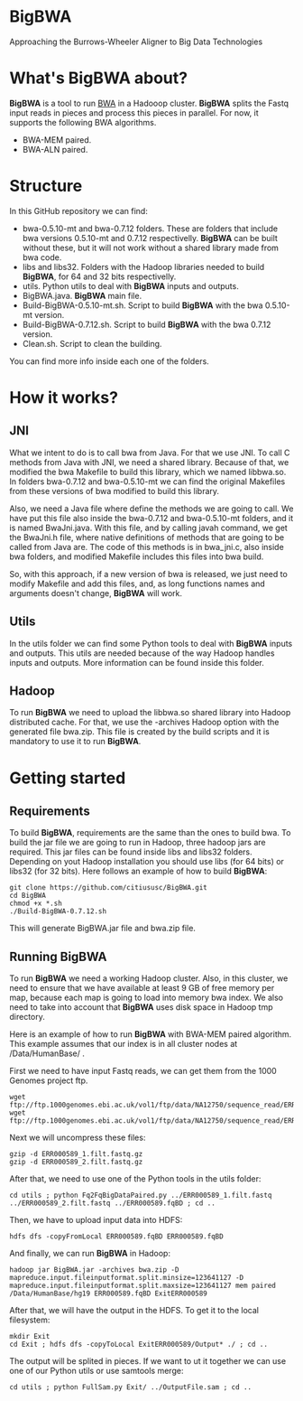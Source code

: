 # BigBWA
Approaching the Burrows-Wheeler Aligner to Big Data Technologies

# What's BigBWA about? #

**BigBWA** is a tool to run [BWA][1] in a Hadooop cluster. **BigBWA** splits the Fastq input reads in pieces and process this pieces in parallel. For now, it supports the following BWA algorithms.

* BWA-MEM paired.
* BWA-ALN paired.

# Structure #
In this GitHub repository we can find:

* bwa-0.5.10-mt and bwa-0.7.12 folders. These are folders that include bwa versions 0.5.10-mt and 0.7.12 respectivelly. **BigBWA** can be built without these, but it will not work without a shared library made from bwa code.
* libs and libs32. Folders with the Hadoop libraries needed to build **BigBWA**, for 64 and 32 bits respectivelly.
* utils. Python utils to deal with **BigBWA** inputs and outputs.
* BigBWA.java. **BigBWA** main file.
* Build-BigBWA-0.5.10-mt.sh. Script to build **BigBWA** with the bwa 0.5.10-mt version.
* Build-BigBWA-0.7.12.sh. Script to build **BigBWA** with the bwa 0.7.12 version.
* Clean.sh. Script to clean the building.

You can find more info inside each one of the folders.

# How it works? #

## JNI ##
What we intent to do is to call bwa from Java. For that we use JNI. To call C methods from Java with JNI, we need a shared library. Because of that, we modified the bwa Makefile to build this library, which we named libbwa.so. In folders bwa-0.7.12 and bwa-0.5.10-mt we can find the original Makefiles from these versions of bwa modified to build this library.

Also, we need a Java file where define the methods we are going to call. We have put this file also inside the bwa-0.7.12 and bwa-0.5.10-mt folders, and it is named BwaJni.java. With this file, and by calling javah command, we get the BwaJni.h file, where native definitions of methods that are going to be called from Java are. The code of this methods is in bwa_jni.c, also inside bwa folders, and modified Makefile includes this files into bwa build.

So, with this approach, if a new version of bwa is released, we just need to modify Makefile and add this files, and, as long functions names and arguments doesn't change, **BigBWA** will work.

## Utils ##
In the utils folder we can find some Python tools to deal with **BigBWA** inputs and outputs. This utils are needed because of the way Hadoop handles inputs and outputs. More information can be found inside this folder.

## Hadoop ##
To run **BigBWA** we need to upload the libbwa.so shared library into Hadoop distributed cache. For that, we use the -archives Hadoop option with the generated file bwa.zip. This file is created by the build scripts and it is mandatory to use it to run **BigBWA**.

# Getting started #

## Requirements
To build **BigBWA**, requirements are the same than the ones to build bwa. To build the jar file we are going to run in Hadoop, three hadoop jars are required. This jar files can be found inside libs and libs32 folders. Depending on yout Hadoop installation you should use libs (for 64 bits) or libs32 (for 32 bits). Here follows an example of how to build **BigBWA**:

	git clone https://github.com/citiususc/BigBWA.git
	cd BigBWA
	chmod +x *.sh
	./Build-BigBWA-0.7.12.sh
	
This will generate BigBWA.jar file and bwa.zip file.

## Running BigBWA ##
To run **BigBWA** we need a working Hadoop cluster. Also, in this cluster, we need to ensure that we have available at least 9 GB of free memory per map, because each map is going to load into memory bwa index. We also need to take into account that **BigBWA** uses disk space in Hadoop tmp directory.

Here is an example of how to run **BigBWA** with BWA-MEM paired algorithm. This example assumes that our index is in all cluster nodes at /Data/HumanBase/ .

First we need to have input Fastq reads, we can get them from the 1000 Genomes project ftp.

	wget ftp://ftp.1000genomes.ebi.ac.uk/vol1/ftp/data/NA12750/sequence_read/ERR000589_1.filt.fastq.gz
	wget ftp://ftp.1000genomes.ebi.ac.uk/vol1/ftp/data/NA12750/sequence_read/ERR000589_2.filt.fastq.gz
	
Next we will uncompress these files:

	gzip -d ERR000589_1.filt.fastq.gz
	gzip -d ERR000589_2.filt.fastq.gz
	
After that, we need to use one of the Python tools in the utils folder:

	cd utils ; python Fq2FqBigDataPaired.py ../ERR000589_1.filt.fastq ../ERR000589_2.filt.fastq ../ERR000589.fqBD ; cd ..
	
Then, we have to upload input data into HDFS:

	hdfs dfs -copyFromLocal ERR000589.fqBD ERR000589.fqBD
	
And finally, we can run **BigBWA** in Hadoop:

	hadoop jar BigBWA.jar -archives bwa.zip -D mapreduce.input.fileinputformat.split.minsize=123641127 -D mapreduce.input.fileinputformat.split.maxsize=123641127 mem paired /Data/HumanBase/hg19 ERR000589.fqBD ExitERR000589
	
After that, we will have the output in the HDFS. To get it to the local filesystem:

	mkdir Exit
	cd Exit ; hdfs dfs -copyToLocal ExitERR000589/Output* ./ ; cd ..
	
The output will be splited in pieces. If we want to ut it together we can use one of our Python utils or use samtools merge:

	cd utils ; python FullSam.py Exit/ ../OutputFile.sam ; cd ..


[1]: https://github.com/lh3/bwa
